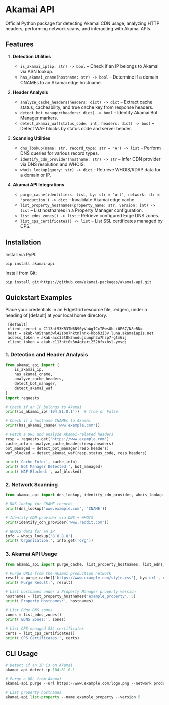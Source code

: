 # Akamai API

Official Python package for detecting Akamai CDN usage, analyzing HTTP headers, performing network scans, and interacting with Akamai APIs.

## Features

1. **Detection Utilities**
   - `is_akamai_ip(ip: str) -> bool` – Check if an IP belongs to Akamai via ASN lookup.
   - `has_akamai_cname(hostname: str) -> bool` – Determine if a domain CNAMEs to an Akamai edge hostname.

2. **Header Analysis**
   - `analyze_cache_headers(headers: dict) -> dict` – Extract cache status, cacheability, and true cache key from response headers.
   - `detect_bot_manager(headers: dict) -> bool` – Identify Akamai Bot Manager markers.
   - `detect_akamai_waf(status_code: int, headers: dict) -> bool` – Detect WAF blocks by status code and server header.

3. **Scanning Utilities**
   - `dns_lookup(name: str, record_type: str = 'A') -> list` – Perform DNS queries for various record types.
   - `identify_cdn_provider(hostname: str) -> str` – Infer CDN provider via DNS resolution and WHOIS.
   - `whois_lookup(query: str) -> dict` – Retrieve WHOIS/RDAP data for a domain or IP.

4. **Akamai API Integrations**
   - `purge_cache(identifiers: list, by: str = 'url', network: str = 'production') -> dict` – Invalidate Akamai edge cache.
   - `list_property_hostnames(property_name: str, version: int) -> list` – List hostnames in a Property Manager configuration.
   - `list_edns_zones() -> list` – Retrieve configured Edge DNS zones.
   - `list_cps_certificates() -> list` – List SSL certificates managed by CPS.

## Installation

Install via PyPI:
```bash
pip install akamai-api
```

Install from Git:
```
pip install git+https://github.com/akamai-packages/akamai-api.git
```

## Quickstart Examples

Place your credentials in an EdgeGrid resource file, .edgerc, under a heading of [default] at your local home directory.
```
 [default]
 client_secret = C113nt53KR3TN6N90yVuAgICxIRwsObLi0E67/N8eRN=
 host = akab-h05tnam3wl42son7nktnlnnx-kbob3i3v.luna.akamaiapis.net
 access_token = akab-acc35t0k3nodujqunph3w7hzp7-gtm6ij
 client_token = akab-c113ntt0k3n4qtari252bfxxbsl-yvsdj
 ```

### 1. Detection and Header Analysis
```python
from akamai_api import (
    is_akamai_ip,
    has_akamai_cname,
    analyze_cache_headers,
    detect_bot_manager,
    detect_akamai_waf
)
import requests

# Check if an IP belongs to Akamai
print(is_akamai_ip('104.81.0.1'))  # True or False

# Check if a hostname CNAMEs to Akamai
print(has_akamai_cname('www.example.com'))

# Fetch a URL and analyze Akamai-related headers
resp = requests.get('https://www.example.com')
cache_info = analyze_cache_headers(resp.headers)
bot_managed = detect_bot_manager(resp.headers)
waf_blocked = detect_akamai_waf(resp.status_code, resp.headers)

print('Cache Info:', cache_info)
print('Bot Manager Detected:', bot_managed)
print('WAF Blocked:', waf_blocked)
```

### 2. Network Scanning
```python
from akamai_api import dns_lookup, identify_cdn_provider, whois_lookup

# DNS lookup for CNAME records
print(dns_lookup('www.example.com', 'CNAME'))

# Identify CDN provider via DNS + WHOIS
print(identify_cdn_provider('www.reddit.com'))

# WHOIS data for an IP
info = whois_lookup('8.8.8.8')
print('Organization:', info.get('org'))
```

### 3. Akamai API Usage
```python
from akamai_api import purge_cache, list_property_hostnames, list_edns_zones, list_cps_certificates

# Purge URLs from the Akamai production network
result = purge_cache(['https://www.example.com/style.css'], by='url', network='production')
print('Purge Result:', result)

# List hostnames under a Property Manager property version
hostnames = list_property_hostnames('example_property', 5)
print('Property Hostnames:', hostnames)

# List Edge DNS zones
zones = list_edns_zones()
print('EDNS Zones:', zones)

# List CPS-managed SSL certificates
certs = list_cps_certificates()
print('CPS Certificates:', certs)
```

## CLI Usage
```python
# Detect if an IP is on Akamai
akamai-api detect-ip 104.81.0.1

# Purge a URL from Akamai
akamai-api purge --url https://www.example.com/logo.png --network production

# List property hostnames
akamai-api list-property --name example_property --version 5
```